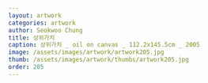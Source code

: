 ```yaml
---
layout: artwork
categories: artwork
author: Seokwoo Chung
title: 상위가치
caption: 상위가치 _ oil on canvas _ 112.2x145.5cm _ 2005
image: /assets/images/artwork/artwork205.jpg
thumb: /assets/images/artwork/thumbs/artwork205.jpg
order: 205
---
```

